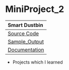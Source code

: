 # MiniProject_2

| **Smart Dustbin** |
|:----------|
|[Source Code]()|
| [Sample_Output]()|
| [Documentation]()|

- Projects which I learned
